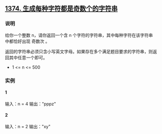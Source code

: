 ## [1374. 生成每种字符都是奇数个的字符串](https://leetcode-cn.com/problems/reverse-words-in-a-string/)

### 说明
给你一个整数 n，请你返回一个含 n 个字符的字符串，其中每种字符在该字符串中都恰好出现 奇数次 。

返回的字符串必须只含小写英文字母。如果存在多个满足题目要求的字符串，则返回其中任意一个即可。

* 1 <= n <= 500

### 实例
#### 1
输入：n = 4
输出："pppz"

#### 2
输入：n = 2
输出："xy"